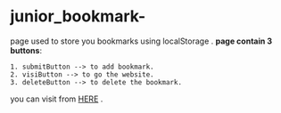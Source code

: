 # junior_bookmark-
page used to store you bookmarks using localStorage .
__page contain 3 buttons__: 

    1. submitButton --> to add bookmark.
    2. visiButton --> to go the website.
    3. deleteButton --> to delete the bookmark.   
 
 you can visit from
 [HERE](https://mahmoud305.github.io/junior_bookmark-/) .
